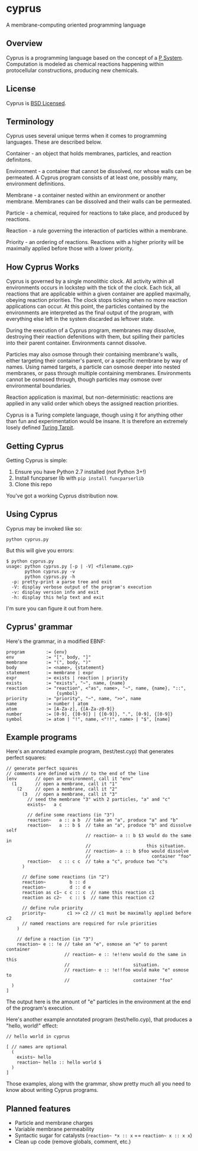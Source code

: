 cyprus
======

A membrane-computing oriented programming language

Overview
--------
Cyprus is a programming language based on the concept of a [P System](http://en.wikipedia.org/wiki/P_system).
Computation is modeled as chemical reactions happening within protocellular
constructions, producing new chemicals.

License
-------
Cyprus is [BSD Licensed](https://raw.github.com/gatesphere/cyprus/master/license/license.txt).

Terminology
-----------
Cyprus uses several unique terms when it comes to programming languages.
These are described below.

Container - an object that holds membranes, particles, and reaction definitons.

Environment - a container that cannot be dissolved, nor whose walls can
be permeated.  A Cyprus program consists of at least one, possibly many,
environment definitions.

Membrane - a container nested within an environment or another membrane.
Membranes can be dissolved and their walls can be permeated.

Particle - a chemical, required for reactions to take place, and produced
by reactions.

Reaction - a rule governing the interaction of particles within a membrane.

Priority - an ordering of reactions.  Reactions with a higher priority
will be maximally applied before those with a lower priority.

How Cyprus Works
----------------
Cyprus is governed by a single monolithic clock.  All activity within
all environments occurs in lockstep with the tick of the clock.  Each
tick, all reactions that are applicable within a given container are applied
maximally, obeying reaction priorities.  The clock stops ticking when no more
reaction applications can occur.  At this point, the particles contained by
the environments are interpreted as the final output of the program,
with everything else left in the system discarded as leftover state.

During the execution of a Cyprus program, membranes may dissolve, destroying
their reaction defenitions with them, but spilling their particles into
their parent container.  Environments cannot dissolve.

Particles may also osmose through their containing membrane's walls, either
targeting their container's parent, or a specific membrane by way of names.
Using named targets, a particle can osmose deeper into nested membranes,
or pass through multiple containing membranes.  Environments cannot be 
osmosed through, though particles may osmose over environmental boundaries.

Reaction application is maximal, but non-deterministic: reactions are 
applied in any valid order which obeys the assigned reaction priorities.

Cyprus is a Turing complete language, though using it for anything other
than fun and experimentation would be insane.  It is therefore an extremely
losely defined [Turing Tarpit](http://en.wikipedia.org/wiki/Turing_tarpit).

Getting Cyprus
--------------
Getting Cyprus is simple:

  1. Ensure you have Python 2.7 installed (not Python 3+!)
  2. Install funcparser lib with `pip install funcparserlib`
  3. Clone this repo
    
You've got a working Cyprus distribution now.

Using Cyprus
------------
Cyprus may be invoked like so:

    python cyprus.py
    
But this will give you errors:

    $ python cyprus.py
    usage: python cyprus.py [-p | -V] <filename.cyp>
           python cyprus.py -v
           python cyprus.py -h
      -p: pretty-print a parse tree and exit
      -V: display verbose output of the program's execution
      -v: display version info and exit
      -h: display this help text and exit
      
I'm sure you can figure it out from here.

Cyprus' grammar
---------------
Here's the grammar, in a modified EBNF:

    program        := {env}
    env            := "[", body, "]"
    membrane       := "(", body, ")"
    body           := <name>, {statement}
    statement      := membrane | expr
    expr           := exists | reaction | priority
    exists         := "exists", "~", name, {name}
    reaction       := "reaction", <"as", name>, "~", name, {name}, "::",
                       {symbol} 
    priority       := "priority", "~", name, ">>", name
    name           := number | atom
    atom           := [A-Za-z], {[A-Za-z0-9]}
    number         := [0-9], {[0-9]} | {[0-9]}, ".", [0-9], {[0-9]}
    symbol         := atom | "!", name, <"!!", name> | "$", [name]


Example programs
----------------
Here's an annotated example program, (test/test.cyp) that generates 
perfect squares:

    // generate perfect squares
    // comments are defined with // to the end of the line
    [env       // open an environment, call it "env"
      (1       // open a membrane, call it "1"
        (2     // open a membrane, call it "2"
          (3   // open a membrane, call it "3"
            // seed the membrane "3" with 2 particles, "a" and "c"
            exists~   a c
            
            // define some reactions (in "3")
            reaction~   a :: a b  // take an "a", produce "a" and "b"
            reaction~   a :: b $  // take an "a", produce "b" and dissolve self
                                  // reaction~ a :: b $3 would do the same in
                                  //                     this situation.
                                  // reaction~ a :: b $foo would dissolve
                                  //                       container "foo" 
            reaction~   c :: c c  // take a "c", produce two "c"s
          )
          
          // define some reactions (in "2")
          reaction~         b :: d
          reaction~         d :: d e
          reaction as c1~ c c :: c  // name this reaction c1
          reaction as c2~   c :: $  // name this reaction c2
          
          // define rule priority
          priority~        c1 >> c2 // c1 must be maximally applied before c2
          // named reactions are required for rule priorities
        )
        
        // define a reaction (in "3")
        reaction~ e :: !e // take an "e", osmose an "e" to parent container
                          // reaction~ e :: !e!!env would do the same in this
                          //                        situation.
                          // reaction~ e :: !e!!foo would make "e" osmose to
                          //                        container "foo"
      )
    ]

The output here is the amount of "e" particles in the environment at the
end of the program's execution.

Here's another example annotated program (test/hello.cyp), that produces 
a "hello, world!" effect:

    // hello world in cyprus

    [ // names are optional
      (
        exists~ hello
        reaction~ hello :: hello world $
      )
    ]

Those examples, along with the grammar, show pretty much all you need to 
know about writing Cyprus programs.

Planned features
----------------
  - Particle and membrane charges
  - Variable membrane permeability
  - Syntactic sugar for catalysts (`reaction~ *x :: x` == `reaction~ x :: x x`)
  - Clean up code (remove globals, comment, etc.)
